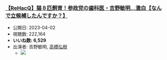 ### [【ReHacQ】猫８匹飼育！参政党の歯科医・吉野敏明…激白【なんで立候補したんですか？】](https://www.youtube.com/watch?v=EsQV2KSYVZc)
-   公開日: 2023-04-02
-   視聴数: 222,164
-   **いいね数: 6,529**
-   出演者: 吉野敏明, [高橋弘樹](/rehacq_fan/people/高橋弘樹 "wikilink")
    - [![](https://img.youtube.com/vi/EsQV2KSYVZc/hqdefault.jpg)](https://www.youtube.com/watch?v=EsQV2KSYVZc)

